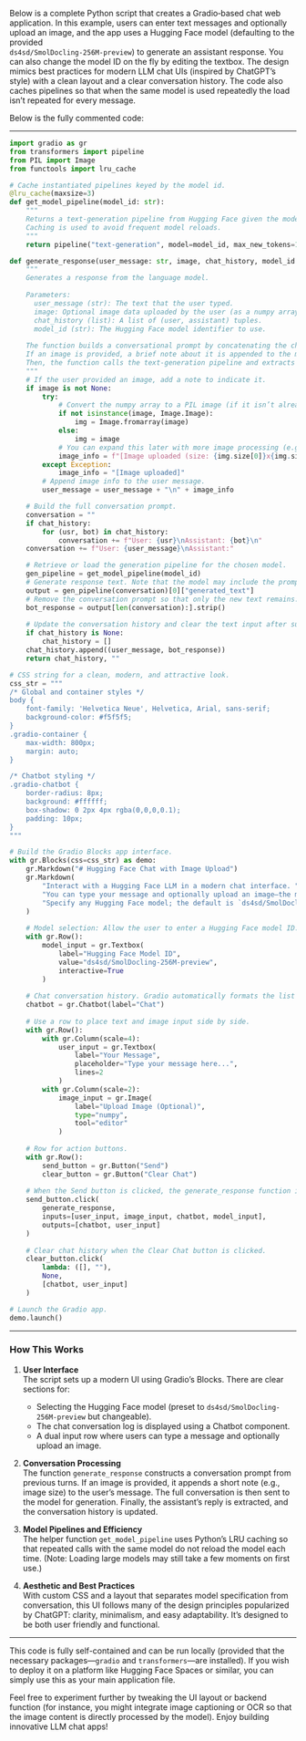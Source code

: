 Below is a complete Python script that creates a Gradio‑based chat web application. In this example, users can enter text messages and optionally upload an image, and the app uses a Hugging Face model (defaulting to the provided  
`ds4sd/SmolDocling-256M-preview`) to generate an assistant response. You can also change the model ID on the fly by editing the textbox. The design mimics best practices for modern LLM chat UIs (inspired by ChatGPT’s style) with a clean layout and a clear conversation history. The code also caches pipelines so that when the same model is used repeatedly the load isn’t repeated for every message. 

Below is the fully commented code:

---

```python
import gradio as gr
from transformers import pipeline
from PIL import Image
from functools import lru_cache

# Cache instantiated pipelines keyed by the model id.
@lru_cache(maxsize=3)
def get_model_pipeline(model_id: str):
    """
    Returns a text-generation pipeline from Hugging Face given the model_id.
    Caching is used to avoid frequent model reloads.
    """
    return pipeline("text-generation", model=model_id, max_new_tokens=150)

def generate_response(user_message: str, image, chat_history, model_id: str):
    """
    Generates a response from the language model.
    
    Parameters:
      user_message (str): The text that the user typed.
      image: Optional image data uploaded by the user (as a numpy array).
      chat_history (list): A list of (user, assistant) tuples.
      model_id (str): The Hugging Face model identifier to use.
      
    The function builds a conversational prompt by concatenating the chat history.
    If an image is provided, a brief note about it is appended to the message.
    Then, the function calls the text-generation pipeline and extracts the newly generated text.
    """
    # If the user provided an image, add a note to indicate it.
    if image is not None:
        try:
            # Convert the numpy array to a PIL image (if it isn’t already)
            if not isinstance(image, Image.Image):
                img = Image.fromarray(image)
            else:
                img = image
            # You can expand this later with more image processing (e.g., OCR or image captioning)
            image_info = f"[Image uploaded (size: {img.size[0]}x{img.size[1]})]"
        except Exception:
            image_info = "[Image uploaded]"
        # Append image info to the user message.
        user_message = user_message + "\n" + image_info

    # Build the full conversation prompt.
    conversation = ""
    if chat_history:
        for (usr, bot) in chat_history:
            conversation += f"User: {usr}\nAssistant: {bot}\n"
    conversation += f"User: {user_message}\nAssistant:"

    # Retrieve or load the generation pipeline for the chosen model.
    gen_pipeline = get_model_pipeline(model_id)
    # Generate response text. Note that the model may include the prompt in its output.
    output = gen_pipeline(conversation)[0]["generated_text"]
    # Remove the conversation prompt so that only the new text remains.
    bot_response = output[len(conversation):].strip()
    
    # Update the conversation history and clear the text input after submission.
    if chat_history is None:
        chat_history = []
    chat_history.append((user_message, bot_response))
    return chat_history, ""

# CSS string for a clean, modern, and attractive look.
css_str = """
/* Global and container styles */
body { 
    font-family: 'Helvetica Neue', Helvetica, Arial, sans-serif; 
    background-color: #f5f5f5; 
}
.gradio-container { 
    max-width: 800px; 
    margin: auto; 
}

/* Chatbot styling */
.gradio-chatbot { 
    border-radius: 8px; 
    background: #ffffff; 
    box-shadow: 0 2px 4px rgba(0,0,0,0.1); 
    padding: 10px;
}
"""

# Build the Gradio Blocks app interface.
with gr.Blocks(css=css_str) as demo:
    gr.Markdown("# Hugging Face Chat with Image Upload")
    gr.Markdown(
        "Interact with a Hugging Face LLM in a modern chat interface. "
        "You can type your message and optionally upload an image—the model will consider both. "
        "Specify any Hugging Face model; the default is `ds4sd/SmolDocling-256M-preview`."
    )
    
    # Model selection: Allow the user to enter a Hugging Face model ID.
    with gr.Row():
        model_input = gr.Textbox(
            label="Hugging Face Model ID", 
            value="ds4sd/SmolDocling-256M-preview",
            interactive=True
        )
    
    # Chat conversation history. Gradio automatically formats the list of (user, assistant) tuples.
    chatbot = gr.Chatbot(label="Chat")
    
    # Use a row to place text and image input side by side.
    with gr.Row():
        with gr.Column(scale=4):
            user_input = gr.Textbox(
                label="Your Message", 
                placeholder="Type your message here...",
                lines=2
            )
        with gr.Column(scale=2):
            image_input = gr.Image(
                label="Upload Image (Optional)", 
                type="numpy", 
                tool="editor"
            )
    
    # Row for action buttons.
    with gr.Row():
        send_button = gr.Button("Send")
        clear_button = gr.Button("Clear Chat")
    
    # When the Send button is clicked, the generate_response function is called.
    send_button.click(
        generate_response, 
        inputs=[user_input, image_input, chatbot, model_input],
        outputs=[chatbot, user_input]
    )
    
    # Clear chat history when the Clear Chat button is clicked.
    clear_button.click(
        lambda: ([], ""), 
        None, 
        [chatbot, user_input]
    )

# Launch the Gradio app.
demo.launch()
```

---

### How This Works

1. **User Interface**  
   The script sets up a modern UI using Gradio’s Blocks. There are clear sections for:
   - Selecting the Hugging Face model (preset to `ds4sd/SmolDocling-256M-preview` but changeable).
   - The chat conversation log is displayed using a Chatbot component.
   - A dual input row where users can type a message and optionally upload an image.

2. **Conversation Processing**  
   The function `generate_response` constructs a conversation prompt from previous turns. If an image is provided, it appends a short note (e.g., image size) to the user’s message. The full conversation is then sent to the model for generation. Finally, the assistant’s reply is extracted, and the conversation history is updated.

3. **Model Pipelines and Efficiency**  
   The helper function `get_model_pipeline` uses Python’s LRU caching so that repeated calls with the same model do not reload the model each time. (Note: Loading large models may still take a few moments on first use.)

4. **Aesthetic and Best Practices**  
   With custom CSS and a layout that separates model specification from conversation, this UI follows many of the design principles popularized by ChatGPT: clarity, minimalism, and easy adaptability. It’s designed to be both user friendly and functional.

---

This code is fully self-contained and can be run locally (provided that the necessary packages—`gradio` and `transformers`—are installed). If you wish to deploy it on a platform like Hugging Face Spaces or similar, you can simply use this as your main application file.

Feel free to experiment further by tweaking the UI layout or backend function (for instance, you might integrate image captioning or OCR so that the image content is directly processed by the model). Enjoy building innovative LLM chat apps!
